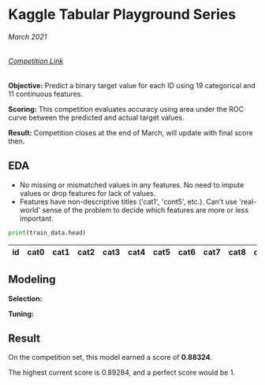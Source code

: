 # Kaggle Tabular Playground Series
###### March 2021
###### [Competition Link](https://www.kaggle.com/c/tabular-playground-series-mar-2021)

**Objective:** Predict a binary target value for each ID using 19 categorical and 11 continuous features.

**Scoring:** This competition evaluates accuracy using area under the ROC curve between the predicted and actual target values.

**Result:** Competition closes at the end of March, will update with final score then.

## EDA

* No missing or mismatched values in any features. No need to impute values or drop features for lack of values.
* Features have non-descriptive titles ('cat1', 'cont5', etc.). Can't use 'real-world' sense of the problem to decide which features are more or less important.

```python
print(train_data.head)
```

| id  | cat0 | cat1 | cat2 | cat3 | cat4 | cat5 | cat6 | cat7 | cat8 | cat9 | cat10 | cat11 | cat12 | cat13 | cat14 | cat15 | cat16 | cat17 | cat18 | cont0 | cont1 | cont2 | cont3 | cont4 | cont5 | cont6 | cont7 | cont8 | cont9 | cont10 |
| --- | ---- | ---- | ---- | ---- | ---- | ---- | ---- | ---- | ---- | ---- | ----- | ----- | ----- | ----- | ----- | ----- | ----- | ----- | ----- | ----- | ----- | ----- | ----- | ----- | ----- | ----- | ----- | ----- | ----- | ------ |

## Modeling

**Selection:** 

**Tuning:** 

## Result

On the competition set, this model earned a score of **0.88324**.

The highest current score is 0.89284, and a perfect score would be 1.
